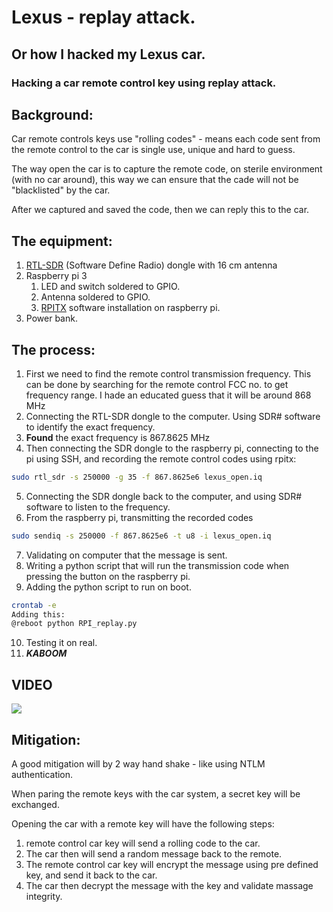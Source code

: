 # Lexus - replay attack.
## Or how I hacked my Lexus car.

### Hacking a car remote control key using replay attack.

## Background:
Car remote controls keys use "rolling codes" - means each code sent from the remote control to the car is single use, unique and hard to guess.

The way open the car is to capture the remote code, on sterile environment (with no car around), this way we can ensure that the cade will not be "blacklisted" by the car.

After we captured and saved the code, then we can reply this to the car.

## The equipment:
1. [RTL-SDR](https://www.rtl-sdr.com/) (Software Define Radio) dongle with 16 cm antenna 
2. Raspberry pi 3
   1. LED and switch soldered to GPIO.
   2. Antenna soldered to GPIO.
   3. [RPITX](https://github.com/F5OEO/rpitx) software installation on raspberry pi.
3. Power bank.
   
## The process:
1. First we need to find the remote control transmission frequency. This can be done by searching for the remote control FCC no. to get frequency range. I hade an educated guess that it will be around 868 MHz
2. Connecting the RTL-SDR dongle to the computer. Using SDR# software to identify the exact frequency.
3. **Found** the exact frequency is 867.8625 MHz
4. Then connecting the SDR dongle to the raspberry pi, connecting to the pi using SSH, and recording the remote control codes using rpitx:

```bash
sudo rtl_sdr -s 250000 -g 35 -f 867.8625e6 lexus_open.iq 
```
5. Connecting the SDR dongle back to the computer, and using SDR# software to listen to the frequency.
6. From the raspberry pi, transmitting the recorded codes
```bash
sudo sendiq -s 250000 -f 867.8625e6 -t u8 -i lexus_open.iq 
```
7. Validating on computer that the message is sent.
8. Writing a python script that will run the transmission code when pressing the button on the raspberry pi.
9. Adding the python script to run on boot.
```bash
crontab -e
Adding this:
@reboot python RPI_replay.py
```
10. Testing it on real.
11. ***KABOOM*** 

## **VIDEO**

[![](https://markdown-videos-api.jorgenkh.no/youtube/_qoDBIqu0Zc)](https://youtu.be/_qoDBIqu0Zc)

## Mitigation:
A good mitigation will by 2 way hand shake - like using NTLM authentication.

When paring the remote keys with the car system, a secret key will be exchanged.

Opening the car with a remote key will have the following steps:

1. remote control car key will send a rolling code to the car.
2. The car then will send a random message back to the remote.
3. The remote control car key will encrypt the message using pre defined key, and send it back to the car.
4. The car then decrypt the message with the key and validate massage integrity.
